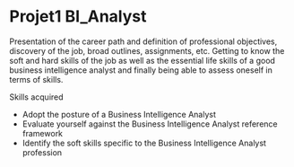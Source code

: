 # Projet1 BI_Analyst

Presentation of the career path and definition of professional objectives, discovery of the job, broad outlines, assignments, etc. Getting to know the soft and hard skills of the job as well as the essential life skills of a good business intelligence analyst and finally being able to assess oneself in terms of skills.

Skills acquired 

- Adopt the posture of a Business Intelligence Analyst
- Evaluate yourself against the Business Intelligence Analyst reference framework
- Identify the soft skills specific to the Business Intelligence Analyst profession

